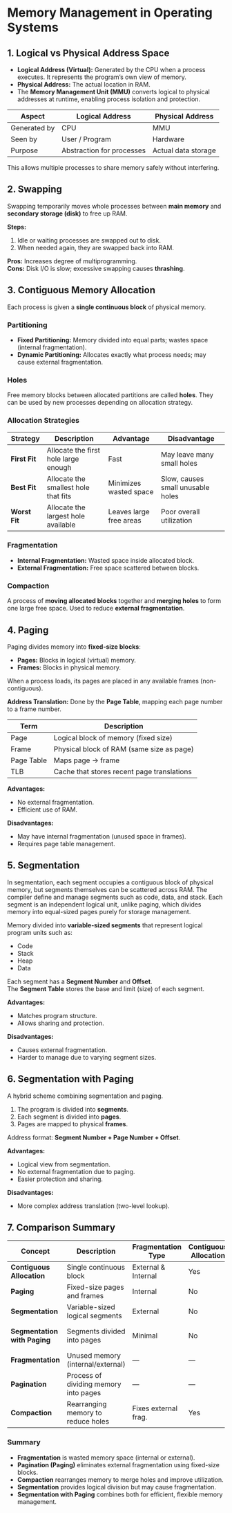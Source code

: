 # Memory Management in Operating Systems

## 1. Logical vs Physical Address Space
- **Logical Address (Virtual):** Generated by the CPU when a process executes. It represents the program’s own view of memory.  
- **Physical Address:** The actual location in RAM.  
- The **Memory Management Unit (MMU)** converts logical to physical addresses at runtime, enabling process isolation and protection.

| Aspect | Logical Address | Physical Address |
|---------|-----------------|------------------|
| Generated by | CPU | MMU |
| Seen by | User / Program | Hardware |
| Purpose | Abstraction for processes | Actual data storage |

This allows multiple processes to share memory safely without interfering.

## 2. Swapping
Swapping temporarily moves whole processes between **main memory** and **secondary storage (disk)** to free up RAM.

**Steps:**
1. Idle or waiting processes are swapped out to disk.
2. When needed again, they are swapped back into RAM.

**Pros:** Increases degree of multiprogramming.  
**Cons:** Disk I/O is slow; excessive swapping causes **thrashing**.

## 3. Contiguous Memory Allocation
Each process is given a **single continuous block** of physical memory.

### Partitioning
- **Fixed Partitioning:** Memory divided into equal parts; wastes space (internal fragmentation).
- **Dynamic Partitioning:** Allocates exactly what process needs; may cause external fragmentation.

### Holes
Free memory blocks between allocated partitions are called **holes**. They can be used by new processes depending on allocation strategy.

### Allocation Strategies
| Strategy | Description | Advantage | Disadvantage |
|-----------|--------------|------------|---------------|
| **First Fit** | Allocate the first hole large enough | Fast | May leave many small holes |
| **Best Fit** | Allocate the smallest hole that fits | Minimizes wasted space | Slow, causes small unusable holes |
| **Worst Fit** | Allocate the largest hole available | Leaves large free areas | Poor overall utilization |

### Fragmentation
- **Internal Fragmentation:** Wasted space inside allocated block.  
- **External Fragmentation:** Free space scattered between blocks.

### Compaction
A process of **moving allocated blocks** together and **merging holes** to form one large free space. Used to reduce **external fragmentation**.

## 4. Paging
Paging divides memory into **fixed-size blocks**:
- **Pages:** Blocks in logical (virtual) memory.
- **Frames:** Blocks in physical memory.

When a process loads, its pages are placed in any available frames (non-contiguous).

**Address Translation:** Done by the **Page Table**, mapping each page number to a frame number.

| Term | Description |
|-------|--------------|
| Page | Logical block of memory (fixed size) |
| Frame | Physical block of RAM (same size as page) |
| Page Table | Maps page → frame |
| TLB | Cache that stores recent page translations |

**Advantages:**
- No external fragmentation.
- Efficient use of RAM.

**Disadvantages:**
- May have internal fragmentation (unused space in frames).
- Requires page table management.

## 5. Segmentation

In segmentation, each segment occupies a contiguous block of physical memory, but segments themselves can be scattered across RAM. The compiler define and manage segments such as code, data, and stack. Each segment is an independent logical unit, unlike paging, which divides memory into equal-sized pages purely for storage management.

Memory divided into **variable-sized segments** that represent logical program units such as:
- Code
- Stack
- Heap
- Data

Each segment has a **Segment Number** and **Offset**.  
The **Segment Table** stores the base and limit (size) of each segment.

**Advantages:**
- Matches program structure.
- Allows sharing and protection.

**Disadvantages:**
- Causes external fragmentation.
- Harder to manage due to varying segment sizes.

## 6. Segmentation with Paging
A hybrid scheme combining segmentation and paging.
1. The program is divided into **segments**.
2. Each segment is divided into **pages**.
3. Pages are mapped to physical **frames**.

Address format: **Segment Number + Page Number + Offset**.

**Advantages:**
- Logical view from segmentation.
- No external fragmentation due to paging.
- Easier protection and sharing.

**Disadvantages:**
- More complex address translation (two-level lookup).

## 7. Comparison Summary

| Concept | Description | Fragmentation Type | Contiguous Allocation | Key Structure |
|----------|--------------|--------------------|------------------------|----------------|
| **Contiguous Allocation** | Single continuous block | External & Internal | Yes | Base + Limit |
| **Paging** | Fixed-size pages and frames | Internal | No | Page Table |
| **Segmentation** | Variable-sized logical segments | External | No | Segment Table |
| **Segmentation with Paging** | Segments divided into pages | Minimal | No | Segment + Page Tables |
| **Fragmentation** | Unused memory (internal/external) | — | — | — |
| **Pagination** | Process of dividing memory into pages | — | — | — |
| **Compaction** | Rearranging memory to reduce holes | Fixes external frag. | Yes | — |

### Summary
- **Fragmentation** is wasted memory space (internal or external).  
- **Pagination (Paging)** eliminates external fragmentation using fixed-size blocks.  
- **Compaction** rearranges memory to merge holes and improve utilization.  
- **Segmentation** provides logical division but may cause fragmentation.  
- **Segmentation with Paging** combines both for efficient, flexible memory management.
